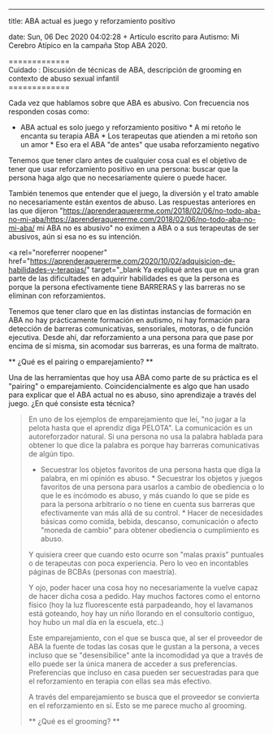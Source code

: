 ---

title: ABA actual es juego y reforzamiento positivo

date: Sun, 06 Dec 2020 04:02:28 +
Artículo escrito para Autismo: Mi Cerebro Atípico en la campaña Stop ABA 2020.

=============<br>Cuidado : Discusión de técnicas de ABA, descripción de grooming en contexto de abuso sexual infantil<br>=============

Cada vez que hablamos sobre que ABA es abusivo. Con frecuencia nos responden cosas como:

  * ABA actual es solo juego y reforzamiento positivo  * A mi retoño le encanta su terapia ABA  * Los terapeutas que atienden a mi retoño son un amor  * Eso era el ABA "de antes" que usaba reforzamiento negativo  

Tenemos que tener claro antes de cualquier cosa cual es el objetivo de tener que usar reforzamiento positivo en una persona: buscar que la persona haga algo que no necesariamente quiere o puede hacer.

También tenemos que entender que el juego, la diversión y el trato amable no necesariamente están exentos de abuso. Las respuestas anteriores en las que dijeron "https://aprenderaquererme.com/2018/02/06/no-todo-aba-no-mi-aba/https://aprenderaquererme.com/2018/02/06/no-todo-aba-no-mi-aba/ mi ABA no es abusivo"  no eximen a ABA o a sus terapeutas de ser abusivos, aún si esa no es su intención.

<a rel="noreferrer noopener" href="https://aprenderaquererme.com/2020/10/02/adquisicion-de-habilidades-y-terapias/" target="_blank Ya expliqué antes que en una gran parte de las dificultades en adquirir habilidades es que la persona es porque la persona efectivamente tiene BARRERAS y las barreras no se eliminan con reforzamientos. 

Tenemos que tener claro que en las distintas instancias de formación en ABA no hay prácticamente formación en autismo, ni hay formación para detección de barreras comunicativas, sensoriales, motoras, o de función ejecutiva. Desde ahí, dar reforzamiento a una persona para que pase por encima de sí misma, sin acomodar sus barreras, es una forma de maltrato.

 ** ¿Qué es el pairing o emparejamiento? ** 

Una de las herramientas que hoy usa ABA como parte de su práctica es el "pairing" o emparejamiento. Coincidencialmente es algo que han usado para explicar que el ABA actual no es abuso, sino aprendizaje a través del juego. ¿En qué consiste esta técnica?

<blockquote class="wp-block-quote Simplificando, el emparejamiento es el proceso por el cual te conectas (emparejas) a través de todos los objetos y actividades favoritas del alumno (reforzamientos). A través de estas conexiones repetidas, te apropias el valor de todas las cosas buenas. Ahora eres el último reforzador o el dador de todas las cosas buenas!!! Si te tomas el tiempo de emparejarte con tu aprendiz, él te verá como ve sus juguetes y actividades favoritas. No sólo aceptará tu presencia, sino que querrá comprometerse contigo, y será más probable que cumpla con las exigencias de la instrucción.<cite>https://www.attentivebehavior.com/pairing/</cite>_

En ABA con muchísima frecuencia se usan los objetos, comidas, actividades favoritas de una persona como "moneda de cambio" intercambiable con aquello que la persona no quiere o puede hacer. 

En uno de los ejemplos de emparejamiento que leí, "no jugar a la pelota hasta que el aprendiz diga PELOTA". La comunicación es un autoreforzador natural. Si una persona no usa la palabra hablada para obtener lo que dice la palabra es porque hay barreras comunicativas de algún tipo. 

  * Secuestrar los objetos favoritos de una persona hasta que diga la palabra, en mi opinión es abuso.   * Secuestrar los objetos y juegos favoritos de una persona para usarlos a cambio de obediencia o lo que le es incómodo es abuso, y más cuando lo que se pide es para la persona arbitrario o no tiene en cuenta sus barreras que efectivamente van más allá de su control.  * Hacer de necesidades básicas como comida, bebida, descanso, comunicación o afecto "moneda de cambio" para obtener obediencia o cumplimiento es abuso.  

Y quisiera creer que cuando esto ocurre son "malas praxis" puntuales o de terapeutas con poca experiencia. Pero lo veo en incontables páginas de BCBAs (personas con maestría). 

Y ojo, poder hacer una cosa hoy no necesariamente la vuelve capaz de hacer dicha cosa a pedido. Hay muchos factores como el entorno físico (hoy la luz fluorescente está parpadeando, hoy el lavamanos está goteando, hoy hay un niño llorando en el consultorio contiguo, hoy hubo un mal día en la escuela, etc..)

Este emparejamiento, con el que se busca que, al ser el proveedor de ABA la fuente de todas las cosas que le gustan a la persona, a veces incluso que se "desensibilice" ante la incomodidad ya que a través de ello puede ser la única manera de acceder a sus preferencias. Preferencias que incluso en casa pueden ser secuestradas para que el reforzamiento en terapia con ellas sea más efectivo. 

A través del emparejamiento se busca que el proveedor se convierta en el reforzamiento en sí. Esto se me parece mucho al grooming.

 ** ¿Qué es el grooming? ** 

<blockquote class="wp-block-quote El grooming es una táctica para superar las defensas del sobreviviente desensibilizando lentamente su reacción natural a los comportamientos abusivos.…El grooming funciona mezclando comportamientos positivos con elementos de abuso. Al principio, todos los comportamientos son positivos. Lentamente, los elementos de abuso se añaden en cantidades que sorprenden al sobreviviente hasta cierto punto, pero no hacen saltar la alarma a un nivel alto. Con el tiempo, lo inapropiado llega a sentirse normal.... Pero la insensibilización funciona de la mano con la ilusión de una relación especial. Esto se produce por una mezcla de reforzamientod positivos, afecto simulado, y posiblemente un vínculo de trauma.<cite>https://www.abuseandrelationships.org/Content/Behaviors/grooming.html</cite>_

Sé que esto puede llegar a parecer exagerado y hasta fuera de lugar. Un abuso sexual como el grooming no es algo que vaya a hacer un proveedor de ABA ético ¿no?

Pero  las maneras en que se aplica ABA, aún siguiendo al pie de la letra los códigos de ética, pueden llevar a una persona a naturalizar que para tener cosas buenas en su vida tiene que pagar con su propio bienestar, negando las realidades de sus sentidos, de sus emociones, negando o silenciando sus necesidades.

